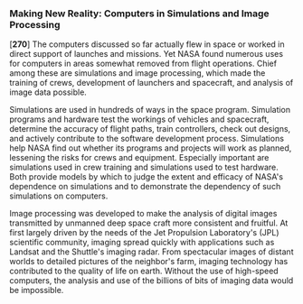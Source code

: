 ### Making New Reality: Computers in Simulations and Image Processing

\[**270**\] The computers discussed so far actually flew in space or
worked in direct support of launches and missions. Yet NASA found
numerous uses for computers in areas somewhat removed from flight
operations. Chief among these are simulations and image processing,
which made the training of crews, development of launchers and
spacecraft, and analysis of image data possible.

Simulations are used in hundreds of ways in the space program.
Simulation programs and hardware test the workings of vehicles and
spacecraft, determine the accuracy of flight paths, train controllers,
check out designs, and actively contribute to the software development
process. Simulations help NASA find out whether its programs and
projects will work as planned, lessening the risks for crews and
equipment. Especially important are simulations used in crew training
and simulations used to test hardware. Both provide models by which to
judge the extent and efficacy of NASA's dependence on simulations and to
demonstrate the dependency of such simulations on computers.

Image processing was developed to make the analysis of digital images
transmitted by unmanned deep space craft more consistent and fruitful.
At first largely driven by the needs of the Jet Propulsion Laboratory's
(JPL) scientific community, imaging spread quickly with applications
such as Landsat and the Shuttle's imaging radar. From spectacular images
of distant worlds to detailed pictures of the neighbor's farm, imaging
technology has contributed to the quality of life on earth. Without the
use of high-speed computers, the analysis and use of the billions of
bits of imaging data would be impossible.
